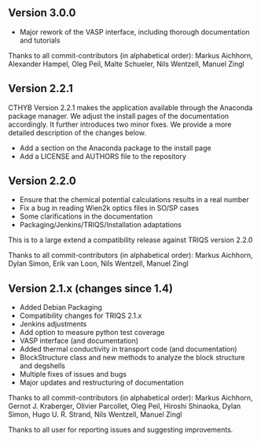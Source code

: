 Version 3.0.0
-------------

* Major rework of the VASP interface, including thorough documentation and tutorials

Thanks to all commit-contributors (in alphabetical order):
Markus Aichhorn, Alexander Hampel, Oleg Peil, Malte Schueler, Nils Wentzell, Manuel Zingl


Version 2.2.1
-------------

CTHYB Version 2.2.1 makes the application available
through the Anaconda package manager. We adjust
the install pages of the documentation accordingly.
It further introduces two minor fixes.
We provide a more detailed description of the changes below.

* Add a section on the Anaconda package to the install page
* Add a LICENSE and AUTHORS file to the repository


Version 2.2.0
-------------

* Ensure that the chemical potential calculations results in a real number
* Fix a bug in reading Wien2k optics files in SO/SP cases
* Some clarifications in the documentation
* Packaging/Jenkins/TRIQS/Installation adaptations

This is to a large extend a compatibility release against TRIQS version 2.2.0

Thanks to all commit-contributors (in alphabetical order):
Markus Aichhorn, Dylan Simon, Erik van Loon, Nils Wentzell, Manuel Zingl 


Version 2.1.x (changes since 1.4)
---------------------------------

* Added Debian Packaging 
* Compatibility changes for TRIQS 2.1.x
* Jenkins adjustments
* Add option to measure python test coverage
* VASP interface (and documentation)
* Added thermal conductivity in transport code (and documentation)
* BlockStructure class and new methods to analyze the block structure and degshells
* Multiple fixes of issues and bugs
* Major updates and restructuring of documentation



Thanks to all commit-contributors (in alphabetical order):
Markus Aichhorn, Gernot J. Kraberger, Olivier Parcollet, Oleg Peil, Hiroshi Shinaoka, Dylan Simon, Hugo U. R. Strand, Nils Wentzell, Manuel Zingl

Thanks to all user for reporting issues and suggesting improvements. 
